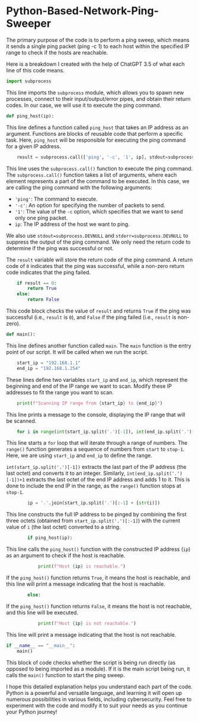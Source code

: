 # Python-Based-Network-Ping-Sweeper

The primary purpose of the code is to perform a ping sweep, which means it sends a single ping packet (ping -c 1) to each host within the specified IP range to check if the hosts are reachable.

Here is a breakdown I created with the help of ChatGPT 3.5 of what each line of this code means.

```python
import subprocess
```
This line imports the `subprocess` module, which allows you to spawn new processes, connect to their input/output/error pipes, and obtain their return codes. In our case, we will use it to execute the ping command.

```python
def ping_host(ip):
```
This line defines a function called `ping_host` that takes an IP address as an argument. Functions are blocks of reusable code that perform a specific task. Here, `ping_host` will be responsible for executing the ping command for a given IP address.

```python
    result = subprocess.call(['ping', '-c', '1', ip], stdout=subprocess.DEVNULL, stderr=subprocess.DEVNULL)
```
This line uses the `subprocess.call()` function to execute the ping command. The `subprocess.call()` function takes a list of arguments, where each element represents a part of the command to be executed. In this case, we are calling the ping command with the following arguments:
- `'ping'`: The command to execute.
- `'-c'`: An option for specifying the number of packets to send.
- `'1'`: The value of the `-c` option, which specifies that we want to send only one ping packet.
- `ip`: The IP address of the host we want to ping.

We also use `stdout=subprocess.DEVNULL` and `stderr=subprocess.DEVNULL` to suppress the output of the ping command. We only need the return code to determine if the ping was successful or not.

The `result` variable will store the return code of the ping command. A return code of `0` indicates that the ping was successful, while a non-zero return code indicates that the ping failed.

```python
    if result == 0:
        return True
    else:
        return False
```
This code block checks the value of `result` and returns `True` if the ping was successful (i.e., `result` is `0`), and `False` if the ping failed (i.e., `result` is non-zero).

```python
def main():
```
This line defines another function called `main`. The `main` function is the entry point of our script. It will be called when we run the script.

```python
    start_ip = "192.168.1.1"
    end_ip = "192.168.1.254"
```
These lines define two variables `start_ip` and `end_ip`, which represent the beginning and end of the IP range we want to scan. Modify these IP addresses to fit the range you want to scan.

```python
    print(f"Scanning IP range from {start_ip} to {end_ip}")
```
This line prints a message to the console, displaying the IP range that will be scanned.

```python
    for i in range(int(start_ip.split('.')[-1]), int(end_ip.split('.')[-1])+1):
```
This line starts a `for` loop that will iterate through a range of numbers. The `range()` function generates a sequence of numbers from `start` to `stop-1`. Here, we are using `start_ip` and `end_ip` to define the range.

`int(start_ip.split('.')[-1])` extracts the last part of the IP address (the last octet) and converts it to an integer. Similarly, `int(end_ip.split('.')[-1])+1` extracts the last octet of the end IP address and adds 1 to it. This is done to include the end IP in the range, as the `range()` function stops at `stop-1`.

```python
        ip = '.'.join(start_ip.split('.')[:-1] + [str(i)])
```
This line constructs the full IP address to be pinged by combining the first three octets (obtained from `start_ip.split('.')[:-1]`) with the current value of `i` (the last octet) converted to a string.

```python
        if ping_host(ip):
```
This line calls the `ping_host()` function with the constructed IP address (`ip`) as an argument to check if the host is reachable.

```python
            print(f"Host {ip} is reachable.")
```
If the `ping_host()` function returns `True`, it means the host is reachable, and this line will print a message indicating that the host is reachable.

```python
        else:
```
If the `ping_host()` function returns `False`, it means the host is not reachable, and this line will be executed.

```python
            print(f"Host {ip} is not reachable.")
```
This line will print a message indicating that the host is not reachable.

```python
if __name__ == "__main__":
    main()
```
This block of code checks whether the script is being run directly (as opposed to being imported as a module). If it is the main script being run, it calls the `main()` function to start the ping sweep.

I hope this detailed explanation helps you understand each part of the code. Python is a powerful and versatile language, and learning it will open up numerous possibilities in various fields, including cybersecurity. Feel free to experiment with the code and modify it to suit your needs as you continue your Python journey!
